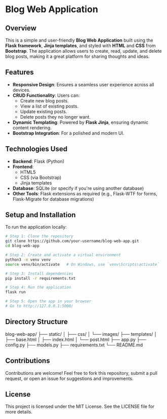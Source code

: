 # Blog Web Application

## Overview
This is a simple and user-friendly **Blog Web Application** built using the **Flask framework**, **Jinja templates**, and styled with **HTML** and **CSS** from **Bootstrap**. The application allows users to create, read, update, and delete blog posts, making it a great platform for sharing thoughts and ideas.

## Features
- **Responsive Design**: Ensures a seamless user experience across all devices.
- **CRUD Functionality**: Users can:
  - Create new blog posts.
  - View a list of existing posts.
  - Update existing posts.
  - Delete posts they no longer want.
- **Dynamic Templating**: Powered by **Flask Jinja**, ensuring dynamic content rendering.
- **Bootstrap Integration**: For a polished and modern UI.

## Technologies Used
- **Backend**: Flask (Python)
- **Frontend**: 
  - HTML5
  - CSS (via Bootstrap)
  - Jinja templates
- **Database**: SQLite (or specify if you're using another database)
- **Other Tools**: Flask extensions as required (e.g., Flask-WTF for forms, Flask-Migrate for database migrations)

## Setup and Installation
To run the application locally:

```bash
# Step 1: Clone the repository
git clone https://github.com/your-username/blog-web-app.git
cd blog-web-app

# Step 2: Create and activate a virtual environment
python3 -m venv venv
source venv/bin/activate   # On Windows, use `venv\Scripts\activate`

# Step 3: Install dependencies
pip install -r requirements.txt

# Step 4: Run the application
flask run

# Step 5: Open the app in your browser
# Go to http://127.0.0.1:5000/
 ```
## Directory Structure
blog-web-app/
├── static/
│   ├── css/
│   └── images/
├── templates/
│   ├── base.html
│   ├── index.html
│   └── post.html
├── app.py
├── config.py
├── models.py
├── requirements.txt
└── README.md
## Contributions
Contributions are welcome! Feel free to fork this repository, submit a pull request, or open an issue for suggestions and improvements.

## License
This project is licensed under the MIT License. See the LICENSE file for more details.
